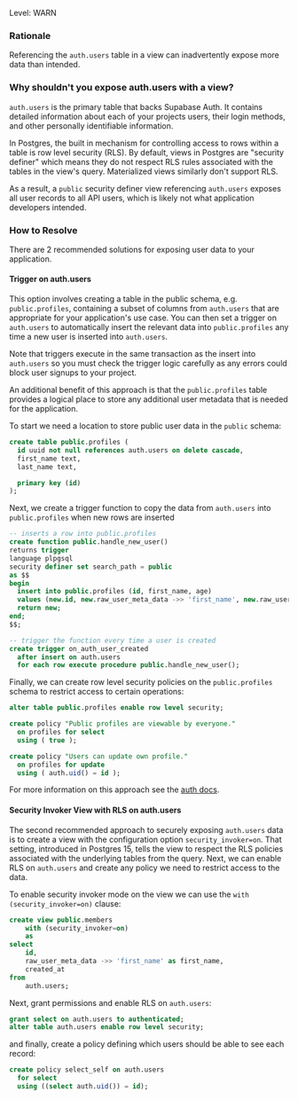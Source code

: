 
Level: WARN

### Rationale

Referencing the `auth.users` table in a view can inadvertently expose more data than intended.

### Why shouldn't you expose auth.users with a view?

`auth.users` is the primary table that backs Supabase Auth. It contains detailed information about each of your projects users, their login methods, and other personally identifiable information.

In Postgres, the built in mechanism for controlling access to rows within a table is row level security (RLS). By default, views in Postgres are "security definer" which means they do not respect RLS rules associated with the tables in the view's query. Materialized views similarly don't support RLS.

As a result, a `public` security definer view referencing `auth.users` exposes all user records to all API users, which is likely not what application developers intended.

### How to Resolve

There are 2 recommended solutions for exposing user data to your application.

#### Trigger on auth.users

This option involves creating a table in the public schema, e.g. `public.profiles`, containing a subset of columns from `auth.users` that are appropriate for your application's use case. You can then set a trigger on `auth.users` to automatically insert the relevant data into `public.profiles` any time a new user is inserted into `auth.users`.

Note that triggers execute in the same transaction as the insert into `auth.users` so you must check the trigger logic carefully as any errors could block user signups to your project. 

An additional benefit of this approach is that the `public.profiles` table provides a logical place to store any additional user metadata that is needed for the application.

To start we need a location to store public user data in the `public` schema:

```sql
create table public.profiles (
  id uuid not null references auth.users on delete cascade,
  first_name text,
  last_name text,

  primary key (id)
);
```

Next, we create a trigger function to copy the data from `auth.users` into `public.profiles` when new rows are inserted


```sql
-- inserts a row into public.profiles
create function public.handle_new_user()
returns trigger
language plpgsql
security definer set search_path = public
as $$
begin
  insert into public.profiles (id, first_name, age)
  values (new.id, new.raw_user_meta_data ->> 'first_name', new.raw_user_meta_data['age']::integer);
  return new;
end;
$$;

-- trigger the function every time a user is created
create trigger on_auth_user_created
  after insert on auth.users
  for each row execute procedure public.handle_new_user();
```

Finally, we can create row level security policies on the `public.profiles` schema to restrict access to certain operations:

```sql
alter table public.profiles enable row level security;

create policy "Public profiles are viewable by everyone."
  on profiles for select
  using ( true );

create policy "Users can update own profile."
  on profiles for update
  using ( auth.uid() = id );
```

For more information on this approach see the [auth docs](https://supabase.com/docs/guides/auth/managing-user-data).


#### Security Invoker View with RLS on auth.users

The second recommended approach to securely exposing `auth.users` data is to create a view with the configuration option `security_invoker=on`. That setting, introduced in Postgres 15, tells the view to respect the RLS policies associated with the underlying tables from the query. Next, we can enable RLS on `auth.users` and create any policy we need to restrict access to the data.


To enable security invoker mode on the view we can use the `with (security_invoker=on)` clause:

```sql
create view public.members
    with (security_invoker=on)
    as
select
    id,
    raw_user_meta_data ->> 'first_name' as first_name,
    created_at
from
    auth.users;
```

Next, grant permissions and enable RLS on `auth.users`:

```sql
grant select on auth.users to authenticated;
alter table auth.users enable row level security;
```

and finally, create a policy defining which users should be able to see each record:

```sql
create policy select_self on auth.users
  for select
  using ((select auth.uid()) = id);
```
